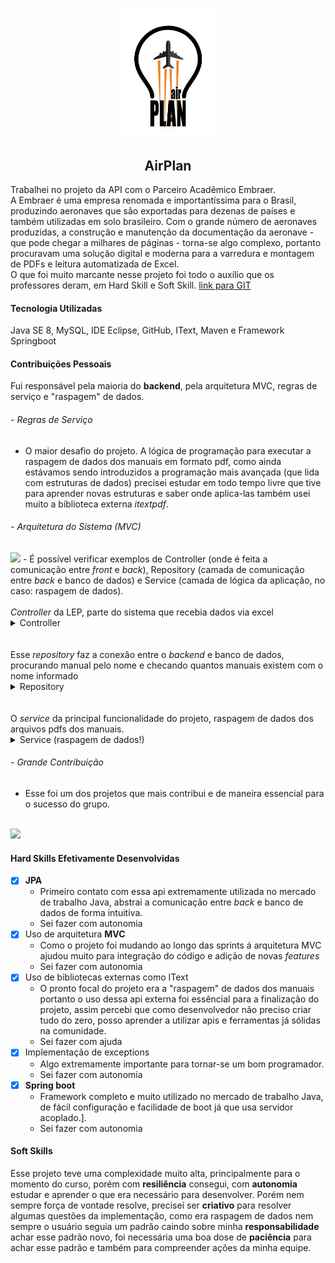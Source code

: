 ﻿<p align="center"> <img src="img/logo_airplan.jpg" class="center" width=150/> </p>
<h2 align="center">
AirPlan
</h2>

Trabalhei no projeto da API com o Parceiro Acadêmico Embraer.<br>
A Embraer é uma empresa renomada e importantíssima para o Brasil, produzindo aeronaves que são exportadas para dezenas de países e também utilizadas em solo brasileiro. Com o grande número de aeronaves produzidas, a construção e manutenção da documentação da aeronave - que pode chegar a milhares de páginas - torna-se algo complexo, portanto procuravam uma solução digital e moderna para a varredura e montagem de PDFs e leitura automatizada de Excel.<br>
O que foi muito marcante nesse projeto foi todo o auxílio que os professores deram, em Hard Skill e Soft Skill.
[link para GIT](https://github.com/GabrielSG20/Projeto_Integrador_3BD-1Sem2021)

#### Tecnologia Utilizadas
Java SE 8, MySQL, IDE Eclipse, GitHub, IText, Maven e Framework Springboot

#### Contribuições Pessoais
Fui responsável pela maioria do <b>backend</b>, pela arquitetura MVC, regras de serviço e "raspagem" de dados.

###### - Regras de Serviço
- O maior desafio do projeto. A lógica de programação para executar a raspagem de dados dos manuais em formato pdf, como ainda estávamos sendo introduzidos a programação mais avançada (que lida com estruturas de dados) precisei estudar em todo tempo livre que tive para aprender novas estruturas e saber onde aplica-las também usei muito a biblioteca externa <i>itextpdf</i>.

###### - Arquitetura do Sistema (MVC)
<img src="img/arquitetura-mvc.png">
- É possível verificar exemplos de Controller (onde é feita a comunicação entre <i>front</i> e <i>back</i>), Repository (camada de comunicação entre <i>back</i> e banco de dados) e Service (camada de lógica da aplicação, no caso: raspagem de dados).
<br>
<br>
<i>Controller</i> da LEP, parte do sistema que recebia dados via excel
<details>
  <summary markdown="span">Controller</summary>
	
```java
@Controller
public class LEPController {

    private final LepService lepService;

    public LEPController(LepService lepService) {
        this.lepService = lepService;
    }

    @RequestMapping("/lep-create")
    public String showLepCreatePage(Model model) {
        Lep lep = new Lep();
        model.addAttribute("lep", lep);


        return "lep-create";
    }

    @PostMapping(value = "/lep-create")
    public String createLep(@ModelAttribute("lep") Lep lep,
                            RedirectAttributes redirAttrs) throws IOException {


        if(!lepService.checkIntegrity(lep)) {
            redirAttrs.addFlashAttribute("error", "Incorrect data, check" +
                    " fields integrity, eg.: all fields are filled?");
            return "redirect:/lep-create";
        }

        lepService.createLep1(lep);
        redirAttrs.addFlashAttribute("success", "LEP successfully created!");

        return "redirect:/lep-create";
    }
}
```
</details>
<br>
<br>
Esse <i>repository</i> faz a conexão entre o <i>backend</i> e banco de dados, procurando manual pelo nome e checando quantos manuais existem com o nome informado
<details>
  <summary markdown="span">Repository</summary>
	
```java
@Repository
public interface ManualRepository extends JpaRepository<Manual, Integer> {
    @Query(" select mnl_id from Manual where mnl_name = ?1 ")
    Integer findManualByName(String nomeManual);
    @Query("select count(mnl_id) from Manual where mnl_name = ?1")
    Long checkCount(String nomeManual);
}
```
</details>
<br>
<br>
O <i>service</i> da principal funcionalidade do projeto, raspagem de dados dos arquivos pdfs dos manuais.
<details>
  <summary markdown="span">Service (raspagem de dados!)</summary>
	
```java
@Service
public class LepService
{
    private final ManualService manualService;
    private final CodeListService codeListService;
    private String currentRevision;

    @Autowired
    public LepService(ManualService manualService, CodeListService codeListService) {
        this.manualService = manualService;
        this.codeListService = codeListService;
        this.currentRevision = "";
    }

    public boolean checkIntegrity(Lep lep) {

        if(lep.getRevision_dates().length() == 0) {
            return false;
        } else if(lep.getCdl_code().length() == 0){
            return false;
        } else if(lep.getMnl_name().length() == 0) {
            return false;
        } else return lep.getFlg_tag().length() != 0;
    }

    public void createLep1(final Lep lep) throws IOException {
        List<String> filterRevisionDates = new ArrayList<>();
        final String[] rvParts = lep.getRevision_dates().split("-");
        for (int i = 0; i < rvParts.length; ++i) {
            StringBuilder rvFinal = new StringBuilder();
            for (int j = 0; j < rvParts[i].length(); ++j) {
                rvFinal.append(rvParts[i].charAt(j));
                if (j == 7 || j == 8) {
                    rvFinal.append(".................");
                }
                if(i == rvParts.length-1 && j <= 8) {
                    if(Character.isDigit(rvParts[i].charAt(j))) {
                        if(Character.isDigit(rvParts[i].charAt(j+1))) {
                            currentRevision+= " ";
                        } else {
                            currentRevision+=" 0";
                        }
                    }
                    currentRevision+=rvParts[i].charAt(j);
                }
            }
            filterRevisionDates.add(rvFinal.toString());
        }

        final Integer mnl_id = this.manualService.findManualByName(lep.getMnl_name());
        this.createLep2(lep, mnl_id, filterRevisionDates);
    }

    public void addCell(String block, String code, Integer page,
                        String change, Table table, Integer lastPage) {

        if (page == 1) {
            table.addCell(new Cell().add(block).setBorder(Border.NO_BORDER).setTextAlignment(TextAlignment.CENTER)
                    .setBorderTop(new SolidBorder(0.5f)));
            table.addCell(new Cell().add(code).setBorder(Border.NO_BORDER).setTextAlignment(TextAlignment.CENTER)
                    .setBorderTop(new SolidBorder(0.5f)));
            table.addCell(new Cell().add(String.valueOf(page)).setBorder(Border.NO_BORDER).setTextAlignment(TextAlignment.CENTER)
                    .setBorderTop(new SolidBorder(0.5f)));
            if (change.equals(currentRevision)) {
                table.addCell(new Cell().add("*").setBorder(Border.NO_BORDER)
                        .setBorderTop(new SolidBorder(0.5f)));
            } else {
                table.addCell(new Cell().add("").setBorder(Border.NO_BORDER).setTextAlignment(TextAlignment.CENTER)
                        .setBorderTop(new SolidBorder(0.5f)));
            }
            table.addCell(new Cell().add(change).setBorder(Border.NO_BORDER).setTextAlignment(TextAlignment.CENTER)
                    .setBorderTop(new SolidBorder(0.5f)));

        } else if (page == lastPage) {
            table.addCell(new Cell().add(block).setBorder(Border.NO_BORDER).setTextAlignment(TextAlignment.CENTER)
                    .setBorderBottom(new SolidBorder(0.5f)));
            table.addCell(new Cell().add(code).setBorder(Border.NO_BORDER).setTextAlignment(TextAlignment.CENTER)
                    .setBorderBottom(new SolidBorder(0.5f)));
            table.addCell(new Cell().add(String.valueOf(page)).setBorder(Border.NO_BORDER).setTextAlignment(TextAlignment.CENTER)
                    .setBorderBottom(new SolidBorder(0.5f)));
            if (change.equals(currentRevision)) {
                table.addCell(new Cell().add("*").setBorder(Border.NO_BORDER)
                        .setBorderBottom(new SolidBorder(0.5f)));
            } else {
                table.addCell(new Cell().add("").setBorder(Border.NO_BORDER).setTextAlignment(TextAlignment.CENTER)
                        .setBorderBottom(new SolidBorder(0.5f)));
            }
            table.addCell(new Cell().add(change).setBorder(Border.NO_BORDER).setTextAlignment(TextAlignment.CENTER)
                    .setBorderBottom(new SolidBorder(0.5f)));
        } else {
            table.addCell(new Cell().add(block).setBorder(Border.NO_BORDER)).setTextAlignment(TextAlignment.CENTER);
            table.addCell(new Cell().add(code).setBorder(Border.NO_BORDER)).setTextAlignment(TextAlignment.CENTER);
            table.addCell(new Cell().add(String.valueOf(page)).setBorder(Border.NO_BORDER)).setTextAlignment(TextAlignment.CENTER);
            if (change.equals(currentRevision)) {
                table.addCell(new Cell().add("*").setBorder(Border.NO_BORDER));
            }
            else {
                table.addCell(new Cell().add("").setBorder(Border.NO_BORDER)).setTextAlignment(TextAlignment.CENTER);
            }
            table.addCell(new Cell().add(change).setBorder(Border.NO_BORDER)).setTextAlignment(TextAlignment.CENTER);
        }
    }
						  
   ...

}
    
```
</details>


###### - Grande Contribuição
- Esse foi um dos projetos que mais contribui e de maneira essencial para o sucesso do grupo.
<br>
<img src="img/contribuicoes.png">
<br>

#### Hard Skills Efetivamente Desenvolvidas
- [x] <b>JPA</b>
    - Primeiro contato com essa api extremamente utilizada no mercado de trabalho Java, abstrai a comunicação entre <i>back</i> e banco de dados de forma intuitiva.
    - Sei fazer com autonomia
- [x] Uso de arquitetura <b>MVC</b>
    - Como o projeto foi mudando ao longo das sprints á arquitetura MVC ajudou muito para integração do código e adição de novas <i>features</i>
    - Sei fazer com autonomia
- [x] Uso de bibliotecas externas como IText
    - O pronto focal do projeto era a "raspagem" de dados dos manuais portanto o uso dessa api externa foi essêncial para a finalização do projeto, assim percebi que como desenvolvedor não preciso criar tudo do zero, posso aprender a utilizar apis e ferramentas já sólidas na comunidade.
    - Sei fazer com ajuda
- [x] Implementação de exceptions
    - Algo extremamente importante para tornar-se um bom programador.
    - Sei fazer com autonomia
- [x] <b>Spring boot</b>
    - Framework completo e muito utilizado no mercado de trabalho Java, de fácil configuração e facilidade de boot já que usa servidor acoplado.].
    - Sei fazer com autonomia
	
#### Soft Skills
Esse projeto teve uma complexidade muito alta, principalmente para o momento do curso, porém com <b>resiliência</b> consegui, com <b>autonomia</b> estudar e aprender o que era necessário para desenvolver. Porém nem sempre força de vontade resolve, precisei ser <b>criativo</b> para resolver algumas questões da implementação, como era raspagem de dados nem sempre o usuário seguia um padrão caindo sobre minha <b>responsabilidade</b> achar esse padrão novo, foi necessária uma boa dose de <b>paciência</b> para achar esse padrão e também para compreender ações da minha equipe.

